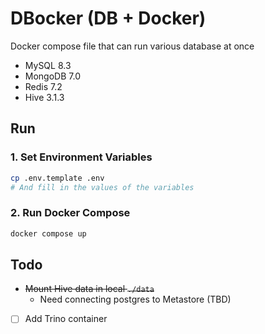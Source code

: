 # DBocker (DB + Docker)
Docker compose file that can run various database at once
- MySQL 8.3
- MongoDB 7.0
- Redis 7.2
- Hive 3.1.3

## Run

### 1. Set Environment Variables
```bash
cp .env.template .env
# And fill in the values of the variables
```

### 2. Run Docker Compose
```bash
docker compose up
```

## Todo
- ~~Mount Hive data in local `./data`~~
  - Need connecting postgres to Metastore (TBD)
- [ ] Add Trino container